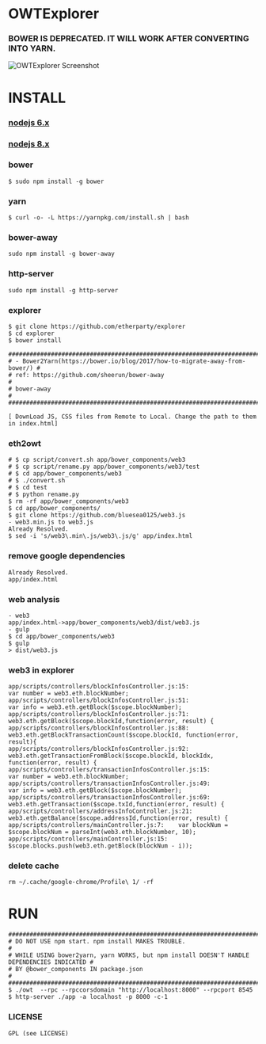 # OWTExplorer
### BOWER IS DEPRECATED. IT WILL WORK AFTER CONVERTING INTO YARN.
![OWTExplorer Screenshot](http://i.imgur.com/NHFYq0x.png)

# INSTALL
### [nodejs 6.x](https://github.com/bluesea0125/UseCases/blob/master/Ethereum2GSG/Ethereum/Dashboard/explorer.md#install-node-6x)
### [nodejs 8.x](https://github.com/bluesea0125/UseCases/blob/master/Ethereum2GSG/Ethereum/Dashboard/Installation.md#install-node-guide)
### bower
    $ sudo npm install -g bower
### yarn
    $ curl -o- -L https://yarnpkg.com/install.sh | bash
### bower-away
    sudo npm install -g bower-away
### http-server
    sudo npm install -g http-server
### explorer
    $ git clone https://github.com/etherparty/explorer
    $ cd explorer
    $ bower install
    
    ############################################################################ 
    # - Bower2Yarn(https://bower.io/blog/2017/how-to-migrate-away-from-bower/) #
    # ref: https://github.com/sheerun/bower-away                               # 
    # bower-away                                                               # 
    ############################################################################
    
    [ DownLoad JS, CSS files from Remote to Local. Change the path to them in index.html]
### eth2owt
    # $ cp script/convert.sh app/bower_components/web3
    # $ cp script/rename.py app/bower_components/web3/test
    # $ cd app/bower_components/web3
    # $ ./convert.sh
    # $ cd test
    # $ python rename.py
    $ rm -rf app/bower_components/web3
    $ cd app/bower_components/
    $ git clone https://github.com/bluesea0125/web3.js
    - web3.min.js to web3.js
    Already Resolved.
    $ sed -i 's/web3\.min\.js/web3\.js/g' app/index.html
### remove google dependencies
    Already Resolved.
    app/index.html
### web analysis
    - web3
    app/index.html->app/bower_components/web3/dist/web3.js
    - gulp
    $ cd app/bower_components/web3
    $ gulp
    > dist/web3.js
### web3 in explorer
    app/scripts/controllers/blockInfosController.js:15:                        var number = web3.eth.blockNumber;
    app/scripts/controllers/blockInfosController.js:51:                        var info = web3.eth.getBlock($scope.blockNumber);
    app/scripts/controllers/blockInfosController.js:71:                web3.eth.getBlock($scope.blockId,function(error, result) {
    app/scripts/controllers/blockInfosController.js:88:        web3.eth.getBlockTransactionCount($scope.blockId, function(error, result){
    app/scripts/controllers/blockInfosController.js:92:            web3.eth.getTransactionFromBlock($scope.blockId, blockIdx, function(error, result) {
    app/scripts/controllers/transactionInfosController.js:15:                        var number = web3.eth.blockNumber;
    app/scripts/controllers/transactionInfosController.js:49:                        var info = web3.eth.getBlock($scope.blockNumber);
    app/scripts/controllers/transactionInfosController.js:69:                web3.eth.getTransaction($scope.txId,function(error, result) {
    app/scripts/controllers/addressInfoController.js:21:          web3.eth.getBalance($scope.addressId,function(error, result) {
    app/scripts/controllers/mainController.js:7:	var blockNum = $scope.blockNum = parseInt(web3.eth.blockNumber, 10);
    app/scripts/controllers/mainController.js:15:	    $scope.blocks.push(web3.eth.getBlock(blockNum - i));
### delete cache
    rm ~/.cache/google-chrome/Profile\ 1/ -rf
# RUN
    #############################################################################################
    # DO NOT USE npm start. npm install MAKES TROUBLE.                                          #                    
    # WHILE USING bower2yarn, yarn WORKS, but npm install DOESN'T HANDLE DEPENDENCIES INDICATED #
    # BY @bower_components IN package.json                                                      #
    #############################################################################################
    $ ./owt  --rpc --rpccorsdomain "http://localhost:8000" --rpcport 8545
    $ http-server ./app -a localhost -p 8000 -c-1
### LICENSE
    GPL (see LICENSE)
